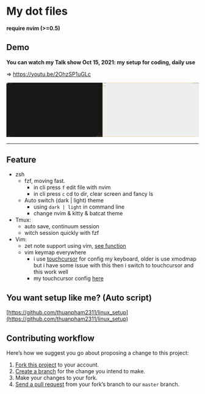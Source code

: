 # My dot files

**require nvim (>=0.5)**

## Demo

**You can watch my Talk show Oct 15, 2021: my setup for coding, daily use**

⇒ <https://youtu.be/2OhzSP1uGLc>

<img src="./img/dotfiles.gif" width="50%" height="50%"><img src="./img/light.gif" width="50%" height="50%">

---

## Feature

- zsh
  - fzf, moving fast.
    - in cli press `f` edit file with nvim
    - in cli press `c` cd to dir, clear screen and fancy ls
  - Auto switch (dark | light) theme
    - using `dark | light` in command line
    - change nvim & kitty & batcat theme
- Tmux:
  - auto save, continuum session
  - witch session quickly with fzf
- Vim:
  - zet note support using vim, [see function](https://github.com/thuanpham2311/dotfiles/blob/master/nvim/after/plugin/zet.vim)
  - vim keymap everywhere
    - i use [touchcursor](https://github.com/donniebreve/touchcursor-linux) for config my keyboard, older is use xmodmap but i have some issue with this then i switch to touchcursor and this work well
    - my touchcursor config [here](https://github.com/thuanpham2311/dotfiles/blob/master/touchcursor/touchcursor.conf)

## You want setup like me? (Auto script)

[https://github.com/thuanpham2311/linux_setup](https://github.com/thuanpham2311/linux_setup)

## Contributing workflow

Here’s how we suggest you go about proposing a change to this project:

1. [Fork this project][fork] to your account.
2. [Create a branch][branch] for the change you intend to make.
3. Make your changes to your fork.
4. [Send a pull request][pr] from your fork’s branch to our `master` branch.

[fork]: https://help.github.com/articles/fork-a-repo/
[branch]: https://help.github.com/articles/creating-and-deleting-branches-within-your-repository
[pr]: https://help.github.com/articles/using-pull-requests/
